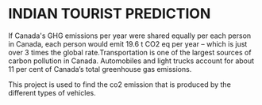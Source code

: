 
# INDIAN TOURIST PREDICTION
If Canada's GHG emissions per year were shared equally per each person in Canada, each person would emit 19.6 t CO2 eq per year – which is just over 3 times the global rate.Transportation is one of the largest sources of carbon pollution in Canada. Automobiles and light trucks account for about 11 per cent of Canada’s total greenhouse gas emissions.


This project is used to find the co2 emission that is produced by the different types of vehicles.
